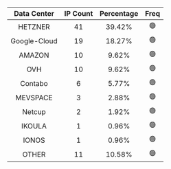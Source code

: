 | Data Center | IP Count | Percentage | Freq |
|:------------:|:--------:|:-----------:|:-----:|
| HETZNER | 41 | 39.42% | 🟢 |
| Google-Cloud | 19 | 18.27% | 🟢 |
| AMAZON | 10 | 9.62% | 🟢 |
| OVH | 10 | 9.62% | 🟢 |
| Contabo | 6 | 5.77% | 🟢 |
| MEVSPACE | 3 | 2.88% | 🟢 |
| Netcup | 2 | 1.92% | 🟢 |
| IKOULA | 1 | 0.96% | 🟢 |
| IONOS | 1 | 0.96% | 🟢 |
| OTHER | 11 | 10.58% | 🟢 |